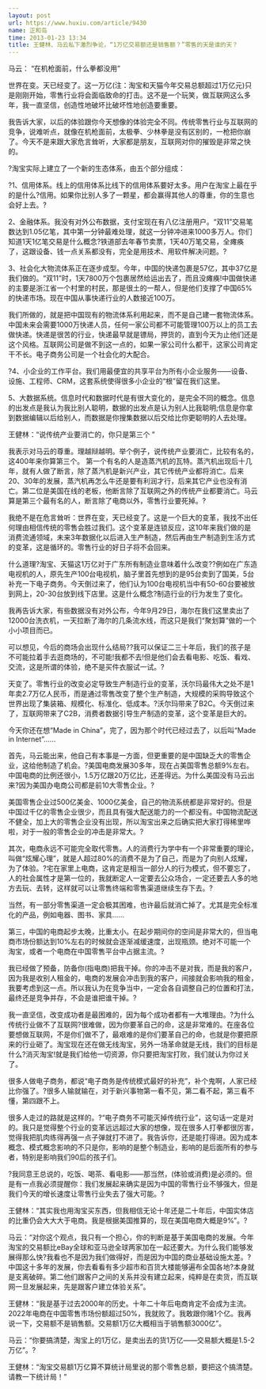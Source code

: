 ```yaml
---
layout: post
url: https://www.huxiu.com/article/9430
name: 正和岛
time: 2013-01-23 13:34
title: 王健林、马云私下激烈争论，“1万亿交易额还是销售额？”零售的天是谁的天？
---
```

马云： “在机枪面前，什么拳都没用”

世界在变。天已经变了。这一万亿(注：淘宝和天猫今年交易总额超过1万亿元)只是刚刚开始，零售行业将会面临致命的打击。这不是一个玩笑，做互联网这么多年，我一直坚信，创造性地破坏比破坏性地创造要重要。

我告诉大家，以后的体验跟你今天想像的体验完全不同。传统零售行业与互联网的竞争，说难听点，就像在机枪面前，太极拳、少林拳是没有区别的，一枪把你崩了。今天不是来跟大家危言耸听，大家都是朋友，互联网对你的摧毁是非常之快的。

?淘宝实际上建立了一个新的生态体系，由五个部分组成：

?1、信用体系。线上的信用体系比线下的信用体系要好太多。用户在淘宝上最在乎的是什么?信用。如果你比别人多了一颗星，都会赢得其他人的尊重，你的生意也会好上去。?

2、金融体系。我没有对外公布数据，支付宝现在有八亿注册用户。“双11”交易笔数达到1.05亿笔，其中第一分钟最难处理，就这一分钟冲进来1000多万人。你们知道1天1亿笔交易是什么概念?铁道部去年春节卖票，1天40万笔交易，全瘫痪了，这跟设备、钱一点关系都没有，完全是用技术、用软件解决问题。?

3、社会化大物流体系正在逐步成型。今年，中国的快递包裹是57亿，其中37亿是我们做的。“双11”时，1天7800万个包裹居然给运出去了，而且没瘫痪!中国做快递的主要是浙江省一个村里的村民，那是很土的一帮人，但是他们支撑了中国65%的快递市场。现在中国从事快递行业的人数接近100万。

我们所做的，就是把中国现有的物流体系利用起来，而不是自己建一套物流体系。中国未来会需要1000万快递人员，任何一家公司都不可能管理100万以上的员工去做快递。快递是很苦的行业，快递最早就是镖局，押货的，直到今天为止他们还是这个风格。互联网公司是做不到这一点的，如果一家公司什么都干，这家公司肯定干不长。电子商务公司是一个社会化的大配合。

?4、小企业的工作平台。我们用最便宜的共享平台为所有小企业服务——设备、设施、工程师、CRM，这套系统使得很多小企业的“根”留在我们这里。

5、大数据系统。信息时代和数据时代是有很大变化的，是完全不同的概念。信息的出发点是我认为我比别人聪明，数据的出发点是认为别人比我聪明;信息是你拿到数据编辑以后给别人，而数据是你搜集数据以后交给比你更聪明的人去处理。

王健林：“说传统产业要消亡的，你只是第三个 ”

我表示对马云的尊重。理越辩越明。举个例子，说传统产业要消亡，比较有名的，这400年来你算第三个。 第一个有名的人是造蒸汽机的瓦特。蒸汽机出现后十几年，就有人做了断言，除了蒸汽机是新兴产业，其它传统产业都将消亡。后来20、30年的发展，蒸汽机再怎么牛还是要有利润才行，后来其它产业也没有消亡。第二位是美国在线的老板，他断言除了互联网之外的传统产业都要消亡。马云算是第三个最有名的人，断言除了电商以外，零售行业要死掉。?

我绝不是在危言耸听：世界在变，天已经变了。这是一个巨大的变革，我找不出任何理由相信传统的零售会胜过我们。这个变革是连锁反应，这10年来我们做的是消费流通领域，未来3年数据化以后进入生产制造，然后再由生产制造到生活方式的变革，这是循环的。零售行业的好日子将不会回来。

什么道理?淘宝、天猫这1万亿对于广东所有制造业意味着什么改变??例如在广东造电视机的人，原先生产100台电视机，脑子里首先想到的是95台卖到了国美，5台补充一下电子商务。今天倒过来了，他们认为100台电视机当中有50-60台要被放到网上，20-30台放到线下店里。这是什么概念?制造行业的行为发生了变化。

我再告诉大家，有些数据没有对外公布，今年9月29日，海尔在我们这里卖出了12000台洗衣机，一天拉断了海尔的几条流水线，而这只是我们“聚划算”做的一个小小项目而已。

可以想见，今后的商场会出现什么结局??我可以保证二三十年后，我们的孩子是不可能拉着手去逛商场的，不可能!我都不去!但是他们会去看电影、吃饭、看戏、交流，这是所谓的体验，绝不是买件衣服试一试。?

天变了。零售行业的改变必定导致生产制造行业的变革，沃尔玛最伟大之处不是1年卖2.7万亿人民币，而是通过零售改变了整个生产制造，大规模的采购导致这个世界出现了集装箱、规模化、标准化、低成本。?沃尔玛带来了B2C。今天倒过来了，互联网带来了C2B，消费者数据引导生产制造的变革，这个变革是巨大的。

今天你还在想“Made in China”，完了，因为那个时代已经过去了，以后叫“Made in Internet”......

首先，马云能出来，他自己有本事是一方面，但更重要的是中国缺乏大的零售企业，这给他制造了机会。?美国电商发展30多年，现在占美国零售总额9%左右。中国电商的比例还很小，1.5万亿跟20万亿比，还差得远。为什么美国没有马云出来?因为美国办电商公司都是前10大零售企业。?

美国零售企业过500亿美金、1000亿美金，自己的物流系统都是非常好的。但是中国过千亿的零售企业很少，而且具有强大配送能力的一个都没有。中国物流配送不健全，加上大的零售企业没有出现，所以淘宝出来之后确实把大家打得稀里哗啦，对于一般的零售企业的冲击是非常大。?

其次，电商永远不可能完全取代零售。人的消费行为学中有一个非常重要的理论，叫做“炫耀心理”，就是人超过80%的消费不是为了自己，而是为了向别人炫耀，为了体验。?宅在家里上电商，这肯定是相当一部分人的行为模式，但不要忘了，人的社会属性才是第一位的，我就断定人一定要去公众场合，一定还要去人多的地方去玩、去转，这样就可以让零售终端和零售渠道继续生存下去。?

当然，有一部分零售渠道一定会极其困难，也许最后就消亡掉了。尤其是完全标准化的产品，例如电器、图书、家具......

第三，中国的电商起步太晚，比重太小。在起步期间你的空间是非常大的，但当电商市场份额达到10%左右的时候就会逐渐减缓速度，出现瓶颈。绝对不可能一个淘宝，或者一个电商在中国零售平台中占据主流。?

我已经做了预备，防备你(指电商)把我干掉。你的冲击不是对我，而是我的客户，因为我是收别人租金的，电商的发展会冲击到我的客户，间接就会影响我的租金，我要考虑到这一点。所以我认为在竞争当中，一定会各自调整自己的位置和打法，最终还是竞争并存，不会是谁把谁干掉。?

我一直坚信，改变成功者是最困难的，因为每个成功者都有一大堆理由。?为什么传统行业做不了互联网?很难做，因为你要革自己的命，这是非常难的。在座各位要想做互联网，不是你们做不了，最艰难的是你们要革自己的命，也就是你要把原来的行业砸了。淘宝现在还在做无线淘宝，另外一场革命就是无线，我们的目标是什么?消灭淘宝!就是我们给他一切资源，你只要把淘宝打败，我们就认为你过关了。

很多人做电子商务，都说“电子商务是传统模式最好的补充”，补个鬼啊，人家已经比你强了。?很多人输就输在，对于新兴事物第一看不见，第二看不起，第三看不懂，第四跟不上。

很多人走过的路就是这样的。?“电子商务不可能灭掉传统行业”，这句话一定是对的。我只是觉得整个行业的变革远远超过大家的想像，现在很多人打拳都很厉害，觉得我把肌肉练得再强一点子弹就打不进了。我告诉你，还是能打得进。因为成本概念、模式概念影响的不只是你，影响的是整个制造业，影响的是后面所有的参与者，特别是影响我们90后的孩子们。

?我同意王总说的，吃饭、喝茶、看电影——那当然，(体验或消费)是必须的。但是有一点我必须提醒你：我们发展起来确实是因为中国的零售行业不够强大，但是我们今天的增长速度让零售行业失去了强大可能。?

王健林：“其实我也用淘宝买东西，但我相信无论十年还是二十年后，中国实体店的比重仍会大大大于电商。我是根据美国推算的，现在美国电商大概是9%”。?

马云：“对你这个观点，我只有一个担心，你的判断是基于美国电商的发展。今年淘宝的交易额比eBay全球和亚马逊全球两家加在一起还要大。为什么我们能够发展得那么快?我看也不是因为我们做得好，而是因为中国的商业基础设施太差。?中国这十多年的发展，你去看看有多少超市和百货大楼能够遍布全国各地?本身就是支离破碎。第二他们跟客户之间的关系并没有建立起来，纯粹是在卖货，而互联网一旦发展起来，先是跟客户建立体验关系”。

王健林：“我是基于过去2000年的历史。十年二十年后电商肯定不会成为主流。2022年电商在中国零售市场份额超过50%，我就败了。我敢跟你赌1个亿。我再说一下，交易额不是销售额。交易额1万亿大概相当于销售额3000亿”。

马云：“你要搞清楚，淘宝上的1万亿，是卖出去的货1万亿——交易额大概是1.5-2万亿”。?

王健林：“淘宝交易额1万亿算不算统计局里说的那个零售总额，要把这个搞清楚。请教一下统计局！”

